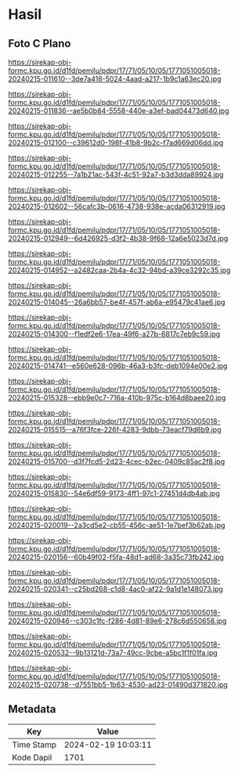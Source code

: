 # Hasil

## Foto C Plano

https://sirekap-obj-formc.kpu.go.id/d1fd/pemilu/pdpr/17/71/05/10/05/1771051005018-20240215-011610--3de7a418-5024-4aad-a217-1b9c1a63ec20.jpg

https://sirekap-obj-formc.kpu.go.id/d1fd/pemilu/pdpr/17/71/05/10/05/1771051005018-20240215-011836--ae5b0b84-5558-440e-a3ef-bad04473d640.jpg

https://sirekap-obj-formc.kpu.go.id/d1fd/pemilu/pdpr/17/71/05/10/05/1771051005018-20240215-012100--c39612d0-198f-41b8-9b2c-f7ad669d06dd.jpg

https://sirekap-obj-formc.kpu.go.id/d1fd/pemilu/pdpr/17/71/05/10/05/1771051005018-20240215-012255--7a1b21ac-543f-4c51-92a7-b3d3dda89924.jpg

https://sirekap-obj-formc.kpu.go.id/d1fd/pemilu/pdpr/17/71/05/10/05/1771051005018-20240215-012602--56cafc3b-0616-4738-938e-acda06312919.jpg

https://sirekap-obj-formc.kpu.go.id/d1fd/pemilu/pdpr/17/71/05/10/05/1771051005018-20240215-012949--6d426925-d3f2-4b38-9f68-12a6e5023d7d.jpg

https://sirekap-obj-formc.kpu.go.id/d1fd/pemilu/pdpr/17/71/05/10/05/1771051005018-20240215-014952--a2482caa-2b4a-4c32-94bd-a39ce3292c35.jpg

https://sirekap-obj-formc.kpu.go.id/d1fd/pemilu/pdpr/17/71/05/10/05/1771051005018-20240215-014045--26a6bb57-be4f-457f-ab6a-e95479c41ae6.jpg

https://sirekap-obj-formc.kpu.go.id/d1fd/pemilu/pdpr/17/71/05/10/05/1771051005018-20240215-014300--f1edf2e6-17ea-49f6-a27b-6817c7eb9c59.jpg

https://sirekap-obj-formc.kpu.go.id/d1fd/pemilu/pdpr/17/71/05/10/05/1771051005018-20240215-014741--e560e628-096b-46a3-b3fc-deb1094e00e2.jpg

https://sirekap-obj-formc.kpu.go.id/d1fd/pemilu/pdpr/17/71/05/10/05/1771051005018-20240215-015328--ebb9e0c7-716a-410b-975c-b164d8baee20.jpg

https://sirekap-obj-formc.kpu.go.id/d1fd/pemilu/pdpr/17/71/05/10/05/1771051005018-20240215-015515--a76f3fce-226f-4283-9dbb-73eacf79d6b9.jpg

https://sirekap-obj-formc.kpu.go.id/d1fd/pemilu/pdpr/17/71/05/10/05/1771051005018-20240215-015700--d3f7fcd5-2d23-4cec-b2ec-0409c85ac2f8.jpg

https://sirekap-obj-formc.kpu.go.id/d1fd/pemilu/pdpr/17/71/05/10/05/1771051005018-20240215-015830--54e6df59-9173-4ff1-97c1-27451d4db4ab.jpg

https://sirekap-obj-formc.kpu.go.id/d1fd/pemilu/pdpr/17/71/05/10/05/1771051005018-20240215-020019--2a3cd5e2-cb55-456c-ae51-1e7bef3b62ab.jpg

https://sirekap-obj-formc.kpu.go.id/d1fd/pemilu/pdpr/17/71/05/10/05/1771051005018-20240215-020156--60b49f02-f5fa-48d1-ad68-3a35c73fb242.jpg

https://sirekap-obj-formc.kpu.go.id/d1fd/pemilu/pdpr/17/71/05/10/05/1771051005018-20240215-020341--c25bd268-c1d8-4ac0-af22-9a1d1e148073.jpg

https://sirekap-obj-formc.kpu.go.id/d1fd/pemilu/pdpr/17/71/05/10/05/1771051005018-20240215-020946--c303c1fc-f286-4d81-89e6-278c6d550658.jpg

https://sirekap-obj-formc.kpu.go.id/d1fd/pemilu/pdpr/17/71/05/10/05/1771051005018-20240215-020532--9b13121d-73a7-49cc-9cbe-a5bc1f1f01fa.jpg

https://sirekap-obj-formc.kpu.go.id/d1fd/pemilu/pdpr/17/71/05/10/05/1771051005018-20240215-020738--d7551bb5-1b63-4530-ad23-01490d371820.jpg


## Metadata

| Key        | Value               |
| ---------- | ------------------- |
| Time Stamp | 2024-02-19 10:03:11 |
| Kode Dapil | 1701                |



